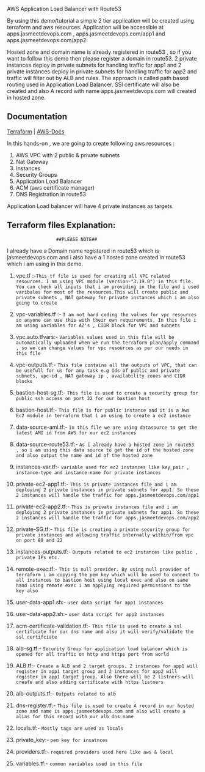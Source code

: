 
AWS Application Load Balancer with Route53

By using this demo/tutorial a simple 2 tier application will be created using terraform and aws resources. Application will be accessible at apps.jasmeetdevops.com , apps.jasmeetdevops.com/app1 and apps.jasmeetdevops.com/app2.

Hosted zone and domain name is already registered in route53 , so if you want to follow this demo then please register a domain in route53. 2 private instances deploy in private subnets for handling traffic for app1 and 2 private instances deploy in private subnets for handling traffic for app2 and traffic will filter out by ALB and rules. The approach is called path based routing used in Application Load Balancer. SSl certificate will also be created and also A record with name apps.jasmeetdevops.com will created in hosted zone.





## Documentation

[Terraform](https://registry.terraform.io/modules/terraform-aws-modules/alb/aws/6.4.0) | [AWS-Docs](https://docs.aws.amazon.com/elasticloadbalancing/latest/application/introduction.html)

In this hands-on , we are going to create following aws resources :

1. AWS VPC with 2 public & private subnets
2. Nat Gateway
3. Instances 
4. Security Groups
5. Application Load Balancer
6. ACM (aws certificate manager)
7. DNS Registration in route53


Application Load balancer will have 4 private instances as targets.
## Terraform files Explanation: 

                      ##PLEASE NOTE##
I already have a Domain name registered in route53 which is jasmeetdevops.com and i also have a 1 hosted zone created in route53 which i am using in this demo.

1. vpc.tf :-`This tf file is used for creating all VPC related resources. I am using VPC module (version-"3.19.0") in this file. You can check all inputs that i am providing in the file and i used varibales for most of the resources.This will create public and private subnets , NAT gateway for private instances which i am also going to create`

2. vpc-variables.tf :- `I am not hard coding the values for vpc resources so anyone can use this with their own requirements, In this file i am using variables for AZ's , CIDR block for VPC and subnets`

3. vpc.auto.tfvars:- `Variables values used in this file will be automatically uploaded when we run the terraform plan/apply command , so we can change values for vpc resources as per our needs in this file`

4. vpc-outputs.tf:- `This file contains all the outputs of VPC, that can be usefull for us for any task e.g Ids of public and private subnets, vpc-id , NAT gateway ip , availability zones and CIDR blocks`

5. bastion-host-sg.tf:- `This file is used to create a security group for public ssh access on port 22 for our bastion host`

6. bastion-host.tf:- `This file is for public instance and it is a Aws Ec2 module in terraform that i am using to create a ec2 instance`

7. data-source-ami.tf:- `In this file we are using datasource to get the latest AMI id from AWS for our ec2 instances`

8. data-source-route53.tf:- `As i already have a hosted zone in route53 , so i am using this data source to get the id of the hosted zone and also output the name and id of the hosted zone `

9. instances-var.tf:- `variable used for ec2 instances like key_pair , instance-type and instance-name for private instances`

10. private-ec2-app1.tf:- `This is private instances file and i am deploying 2 private instances in private subnets for app1. So these 2 instances will handle the traffic for apps.jasmeetdevops.com/app1`

11. private-ec2-app2.tf:- `This is private instances file and i am deploying 2 private instances in private subnets for app1. So these 2 instances will handle the traffic for apps.jasmeetdevops.com/app2`

12. private-SG.tf:- `This file is creating a private security group for private instances and allowing traffic internally within/from vpc on port 80 and 22`

13. instances-outputs.tf:- `Outputs related to ec2 instances like public , private IPs etc.`

14. remote-exec.tf:- `This is null provider. By using null provider of terraform i am copying the pem key which will be used to connect to all instances to bastion host using local exec and also on same hand using remote exec i am applying required permissions to the key also`

15. user-data-app1.sh:- `user data script for app1 instances `

16. user-data-app2.sh:- `user data script for app2 instances`

17. acm-certificate-validation.tf:- `This file is used to create a ssl certificate for our dns name and also it will verify/validate the ssl certifciate`

18. alb-sg.tf:- `Security Group for application load balancer which is opened for all traffic on http and https port from world`

19. ALB.tf:- `Create a ALB and 2 target groups. 2 instances for app1 will register in app1 target group and 2 instances for app2 will register in app1 target group. Also there will be 2 listners will create and also adding certificate with https listners`

20. alb-outputs.tf:- `Outputs related to alb`

21. dns-register.tf:- `This file is used to create A record in our hosted zone and name is apps.jasmeetdevops.com and also will create a alias for this record with our alb dns name`

22. locals.tf:- `Mostly tags are used as locals`

23. private_key:- `pem key for insatnces`

24. providers.tf:- `required providers used here like aws & local`

25. variables.tf:- `common variables used in this file`
